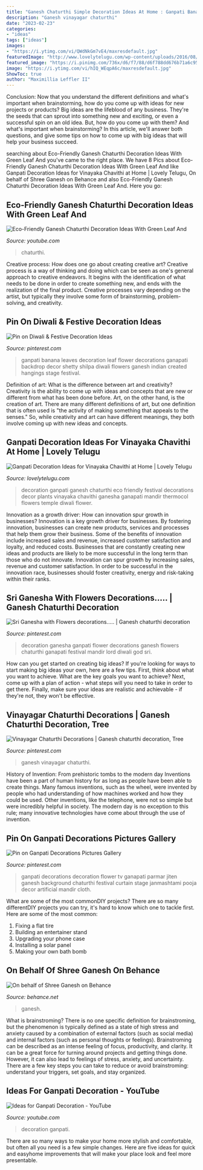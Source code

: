 ```yaml
---
title: "Ganesh Chaturthi Simple Decoration Ideas At Home : Ganpati Banana Leaves Decoration Leaf Flower Decorations Ganapati Backdrop Decor Shetty Shilpa Diwali Flowers Ganesh Indian Created Hangings Stage Festival"
description: "Ganesh vinayagar chaturthi"
date: "2023-02-23"
categories:
- "ideas"
tags: ["ideas"]
images:
- "https://i.ytimg.com/vi/QWdNkGm7vE4/maxresdefault.jpg"
featuredImage: "http://www.lovelytelugu.com/wp-content/uploads/2016/08/ashwini-manjure-.jpg"
featured_image: "https://i.pinimg.com/736x/d6/f7/88/d6f788dd676b71a6c9547808e964ad2f--shilpa-shetty-banana-leaves.jpg"
image: "https://i.ytimg.com/vi/hIQ_WEqpA6c/maxresdefault.jpg"
ShowToc: true
author: "Maximillia Leffler II"
---
```



Conclusion: Now that you understand the different definitions and what's important when brainstorming, how do you come up with ideas for new projects or products?
Big ideas are the lifeblood of any business. They're the seeds that can sprout into something new and exciting, or even a successful spin on an old idea. But, how do you come up with them? And what's important when brainstorming? In this article, we'll answer both questions, and give some tips on how to come up with big ideas that will help your business succeed.

	

		
searching about Eco-Friendly Ganesh Chaturthi Decoration Ideas With Green Leaf And you've came to the right place. We have 8 Pics about Eco-Friendly Ganesh Chaturthi Decoration Ideas With Green Leaf And like Ganpati Decoration Ideas for Vinayaka Chavithi at Home | Lovely Telugu, On behalf of Shree Ganesh on Behance and also Eco-Friendly Ganesh Chaturthi Decoration Ideas With Green Leaf And. Here you go:
		
    
## Eco-Friendly Ganesh Chaturthi Decoration Ideas With Green Leaf And

<img loading=lazy src="https://i.ytimg.com/vi/hIQ_WEqpA6c/maxresdefault.jpg" onerror="this.onerror=null;this.src='https://tse1.mm.bing.net/th?id=OIP.LYS2KxVpCusI4VUwWjkqpQHaEK&amp;pid=15.1';" alt="Eco-Friendly Ganesh Chaturthi Decoration Ideas With Green Leaf And">

_Source: youtube.com_

>chaturthi. 

	

Creative process: How does one go about creating creative art?
Creative process is a way of thinking and doing which can be seen as one's general approach to creative endeavors. It begins with the identification of what needs to be done in order to create something new, and ends with the realization of the final product. Creative processes vary depending on the artist, but typically they involve some form of brainstorming, problem-solving, and creativity.

    
## Pin On Diwali &amp; Festive Decoration Ideas

<img loading=lazy src="https://i.pinimg.com/736x/d6/f7/88/d6f788dd676b71a6c9547808e964ad2f--shilpa-shetty-banana-leaves.jpg" onerror="this.onerror=null;this.src='https://tse4.mm.bing.net/th?id=OIP.3IM8eFBu-5rea8uw9Z_pUAD8D3&amp;pid=15.1';" alt="Pin on Diwali &amp; Festive Decoration Ideas">

_Source: pinterest.com_

>ganpati banana leaves decoration leaf flower decorations ganapati backdrop decor shetty shilpa diwali flowers ganesh indian created hangings stage festival. 

	

Definition of art: What is the difference between art and creativity?
Creativity is the ability to come up with ideas and concepts that are new or different from what has been done before. Art, on the other hand, is the creation of art. There are many different definitions of art, but one definition that is often used is "the activity of making something that appeals to the senses." So, while creativity and art can have different meanings, they both involve coming up with new ideas and concepts.

    
## Ganpati Decoration Ideas For Vinayaka Chavithi At Home | Lovely Telugu

<img loading=lazy src="http://www.lovelytelugu.com/wp-content/uploads/2016/08/ashwini-manjure-.jpg" onerror="this.onerror=null;this.src='https://tse1.mm.bing.net/th?id=OIP.HAixQ23wLX6yefLZBRDLvAHaFj&amp;pid=15.1';" alt="Ganpati Decoration Ideas for Vinayaka Chavithi at Home | Lovely Telugu">

_Source: lovelytelugu.com_

>decoration ganpati ganesh chaturthi eco friendly festival decorations decor plants vinayaka chavithi ganesha ganapati mandir thermocol flowers temple diwali flower. 

	

Innovation as a growth driver: How can innovation spur growth in businesses?
Innovation is a key growth driver for businesses. By fostering innovation, businesses can create new products, services and processes that help them grow their business. Some of the benefits of innovation include increased sales and revenue, increased customer satisfaction and loyalty, and reduced costs.
Businesses that are constantly creating new ideas and products are likely to be more successful in the long term than those who do not innovate. Innovation can spur growth by increasing sales, revenue and customer satisfaction. In order to be successful in the innovation race, businesses should foster creativity, energy and risk-taking within their ranks.

    
## Sri Ganesha With Flowers Decorations..... | Ganesh Chaturthi Decoration

<img loading=lazy src="https://i.pinimg.com/736x/6f/d8/7c/6fd87ce1f2a3ef9d3af30dfe62dfcf2c--flower-decoration-ganesha.jpg" onerror="this.onerror=null;this.src='https://tse4.mm.bing.net/th?id=OIP.-w3YhWrQmbqlPnt0oX0cMQHaKu&amp;pid=15.1';" alt="Sri Ganesha with Flowers decorations..... | Ganesh chaturthi decoration">

_Source: pinterest.com_

>decoration ganesha ganpati flower decorations ganesh flowers chaturthi ganapati festival mandir lord diwali god sri. 

	

How can you get started on creating big ideas?
If you're looking for ways to start making big ideas your own, here are a few tips. First, think about what you want to achieve. What are the key goals you want to achieve? Next, come up with a plan of action - what steps will you need to take in order to get there. Finally, make sure your ideas are realistic and achievable - if they're not, they won't be effective.

    
## Vinayagar Chaturthi Decorations | Ganesh Chaturthi Decoration, Tree

<img loading=lazy src="https://i.pinimg.com/736x/24/14/c5/2414c54d72e6c2a4aa45fccb41304997.jpg" onerror="this.onerror=null;this.src='https://tse2.mm.bing.net/th?id=OIP.__634p8FA32kkKW-18qp0wHaKi&amp;pid=15.1';" alt="Vinayagar Chaturthi Decorations | Ganesh chaturthi decoration, Tree">

_Source: pinterest.com_

>ganesh vinayagar chaturthi. 

	

History of Invention: From prehistoric tombs to the modern day
Inventions have been a part of human history for as long as people have been able to create things. Many famous inventions, such as the wheel, were invented by people who had understanding of how machines worked and how they could be used. Other inventions, like the telephone, were not so simple but were incredibly helpful in society. The modern day is no exception to this rule; many innovative technologies have come about through the use of invention.

    
## Pin On Ganpati Decorations Pictures Gallery

<img loading=lazy src="https://i.pinimg.com/originals/60/10/74/6010746cc9f603f871bb7d868dd3f2d6.jpg" onerror="this.onerror=null;this.src='https://tse4.mm.bing.net/th?id=OIP.RLdMm3cgy6eqI9ZlZypvKAHaLQ&amp;pid=15.1';" alt="Pin on Ganpati Decorations Pictures Gallery">

_Source: pinterest.com_

>ganpati decorations decoration flower tv ganapati parmar jiten ganesh background chaturthi festival curtain stage janmashtami pooja decor artificial mandir cloth. 

	

What are some of the most commonDIY projects?
There are so many differentDIY projects you can try, it's hard to know which one to tackle first. Here are some of the most common: 
1. Fixing a flat tire 
2. Building an entertainer stand 
3. Upgrading your phone case 
4. Installing a solar panel 
5. Making your own bath bomb 

    
## On Behalf Of Shree Ganesh On Behance

<img loading=lazy src="https://mir-s3-cdn-cf.behance.net/project_modules/1400/8b394210922849.560eeac798c1d.JPG" onerror="this.onerror=null;this.src='https://tse2.mm.bing.net/th?id=OIP.OBHU-hgRELhMXoPydnwdpwHaFg&amp;pid=15.1';" alt="On behalf of Shree Ganesh on Behance">

_Source: behance.net_

>ganesh. 

	

What is brainstroming?
There is no one specific definition for brainstroming, but the phenomenon is typically defined as a state of high stress and anxiety caused by a combination of external factors (such as social media) and internal factors (such as personal thoughts or feelings). Brainstroming can be described as an intense feeling of focus, productivity, and clarity. It can be a great force for turning around projects and getting things done. However, it can also lead to feelings of stress, anxiety, and uncertainty. There are a few key steps you can take to reduce or avoid brainstroming: understand your triggers, set goals, and stay organized.

    
## Ideas For Ganpati Decoration - YouTube

<img loading=lazy src="https://i.ytimg.com/vi/QWdNkGm7vE4/maxresdefault.jpg" onerror="this.onerror=null;this.src='https://tse3.mm.bing.net/th?id=OIP.swJFymHTCpFQU5ISWiIMsQHaEK&amp;pid=15.1';" alt="Ideas for Ganpati Decoration - YouTube">

_Source: youtube.com_

>decoration ganpati. 

	

There are so many ways to make your home more stylish and comfortable, but often all you need is a few simple changes. Here are five ideas for quick and easyhome improvements that will make your place look and feel more presentable.

